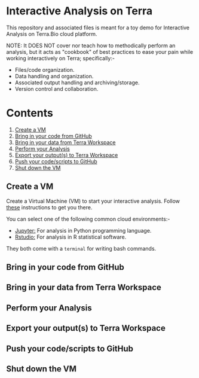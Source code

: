 # Interactive Analysis on Terra

This repository and associated files is meant for a toy demo for Interactive Analysis on Terra.Bio cloud platform.

NOTE: It DOES NOT cover nor teach how to methodically perform an analysis, but it acts as "cookbook" of best practices to ease your pain while working interactively on Terra; specifically:-

- Files/code organization.
- Data handling and organization.
- Associated output handling and archiving/storage.
- Version control and collaboration.

# Contents

1. [Create a VM](#create-vm)
2. [Bring in your code from GitHub](#bring-code)
3. [Bring in your data from Terra Workspace](#bring-data)
4. [Perform your Analysis](#peform-analysis)
5. [Export your output(s) to Terra Workspace](#export-output)
6. [Push your code/scripts to GitHub](#version-control-code)
7. [Shut down the VM](#shut-vm)



## Create a VM

Create a Virtual Machine (VM) to start your interactive analysis. Follow [these](https://support.terra.bio/hc/en-us/articles/360038125912-Your-interactive-analysis-VM-Cloud-Environment#h_01EWE22VY089T7SVA9J403CD48) instructions to get you there.

You can select one of the following common cloud environments:-

- [Jupyter:](https://support.terra.bio/hc/en-us/articles/5075814468379-Starting-and-customizing-your-Jupyter-app) For analysis in Python programming language.
- [Rstudio:](https://support.terra.bio/hc/en-us/articles/5075722115227) For analysis in R statistical software.

They both come with a `terminal` for writing bash commands.

## Bring in your code from GitHub



## Bring in your data from Terra Workspace



## Perform your Analysis



## Export your output(s) to Terra Workspace



## Push your code/scripts to GitHub




## Shut down the VM






